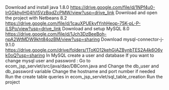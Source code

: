 Download and install java 1.8.0 https://drive.google.com/file/d/1NPf4u0-IrGGkhyIH04IVl5VzBqdZcPMW/view?usp=drive_link 
Download and open the project with Netbeans 8.2 https://drive.google.com/file/d/1cauXPUEkvfYnhHeop-75K-pL-P-iLSPo/view?usp=drive_link 
Download and setup MySQL 8.0 https://drive.google.com/file/d/1Jch3DzBeeBoh-npA2WtMDW9kht84ozBM/view?usp=sharing 
Download mysql-connector-j-9.1.0 https://drive.google.com/drive/folders/1ToKO12kehGjAZBynbTES2A4k6O6yk0oQ?usp=sharing 
In MySQL create a user and database
If you want to change mysql user and password :
    Go to ecom_jsp_servlet/src/java/dao/DBConn.java and 
    Change the db_user and db_password variable
Change the hostname and port number if needed
Run the create table queries in ecom_jsp_servlet/sql_table_creation
Run the project
